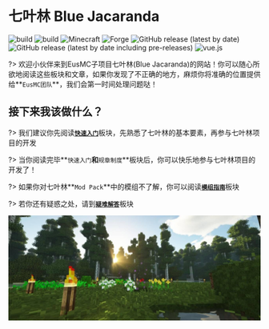 # 七叶林 Blue Jacaranda

![build](https://img.shields.io/badge/build-passing-success?style=flat-square&logo=npm)
![build](https://img.shields.io/badge/build-passing-orange?style=flat-square&logo=java)
![Minecraft](https://img.shields.io/badge/Minecraft-1.12.2-blue?style=flat-square&logo=mojang)
![Forge](https://img.shields.io/badge/Forge-14.23.5.2847-brightgreen?style=flat-square&logo=conda-forge)
![GitHub release (latest by date)](https://img.shields.io/github/v/release/ElaBosak233/BJ-ClientSide?style=flat-square)
![GitHub release (latest by date including pre-releases)](https://img.shields.io/github/v/release/ElaBosak233/BJ-ClientSide?color=orange&include_prereleases&label=prerelease&style=flat-square)
![vue.js](https://img.shields.io/badge/vue.js-docsify-success?style=flat-square&logo=vue.js)

?> 欢迎小伙伴来到EusMC子项目七叶林(Blue Jacaranda)的网站！你可以随心所欲地阅读这些板块和文章，如果你发现了不正确的地方，麻烦你将准确的位置提供给**`EusMC团队`**，我们会第一时间处理问题哒！

## 接下来我该做什么？

?> 我们建议你先阅读[**`快速入门`**](post/getting-start.md)板块，先熟悉了七叶林的基本要素，再参与七叶林项目的开发

?> 当你阅读完毕**`快速入门`**和**`规章制度`**板块后，你可以快乐地参与七叶林项目的开发了！

?> 如果你对七叶林**`Mod Pack`**中的模组不了解，你可以阅读[**`模组指南`**](post/mod-guide.md)板块

?> 若你还有疑惑之处，请到[**`疑难解答`**](post/FAQ.md)板块

![Game](img/game2.jpg)